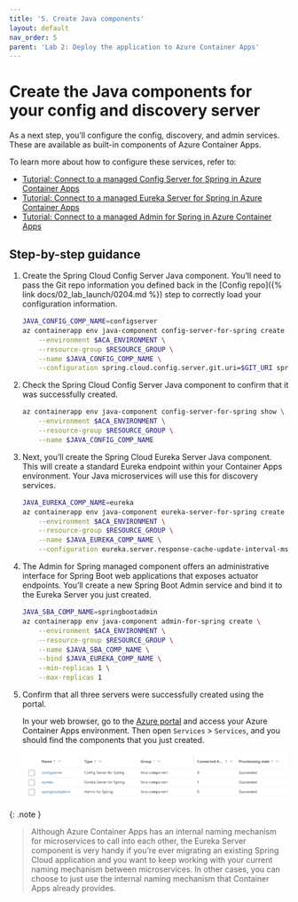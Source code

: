 ```yaml
---
title: '5. Create Java components'  
layout: default  
nav_order: 5  
parent: 'Lab 2: Deploy the application to Azure Container Apps'
---
```


# Create the Java components for your config and discovery server

As a next step, you’ll configure the config, discovery, and admin services. These are available as built-in components of Azure Container Apps.

To learn more about how to configure these services, refer to:

- [Tutorial: Connect to a managed Config Server for Spring in Azure Container Apps](https://learn.microsoft.com/azure/container-apps/java-config-server)
- [Tutorial: Connect to a managed Eureka Server for Spring in Azure Container Apps](https://learn.microsoft.com/azure/container-apps/java-eureka-server)
- [Tutorial: Connect to a managed Admin for Spring in Azure Container Apps](https://learn.microsoft.com/en-us/azure/container-apps/java-admin)

## Step-by-step guidance

1.  Create the Spring Cloud Config Server Java component. You’ll need to pass the Git repo information you defined back in the [Config repo]({% link docs/02_lab_launch/0204.md %}) step to correctly load your configuration information.

    ```bash
    JAVA_CONFIG_COMP_NAME=configserver
    az containerapp env java-component config-server-for-spring create \
        --environment $ACA_ENVIRONMENT \
        --resource-group $RESOURCE_GROUP \
        --name $JAVA_CONFIG_COMP_NAME \
        --configuration spring.cloud.config.server.git.uri=$GIT_URI spring.cloud.config.server.git.search-paths=$SEARCH_PATH spring.cloud.config.server.git.default-label=$LABEL
    ```

1.  Check the Spring Cloud Config Server Java component to confirm that it was successfully created.

    ```bash
    az containerapp env java-component config-server-for-spring show \
        --environment $ACA_ENVIRONMENT \
        --resource-group $RESOURCE_GROUP \
        --name $JAVA_CONFIG_COMP_NAME
    ```

1.  Next, you’ll create the Spring Cloud Eureka Server Java component. This will create a standard Eureka endpoint within your Container Apps environment. Your Java microservices will use this for discovery services.

    ```bash
    JAVA_EUREKA_COMP_NAME=eureka
    az containerapp env java-component eureka-server-for-spring create \
        --environment $ACA_ENVIRONMENT \
        --resource-group $RESOURCE_GROUP \
        --name $JAVA_EUREKA_COMP_NAME \
        --configuration eureka.server.response-cache-update-interval-ms=10000
    ```

1.  The Admin for Spring managed component offers an administrative interface for Spring Boot web applications that exposes actuator endpoints. You’ll create a new Spring Boot Admin service and bind it to the Eureka Server you just created.

    ```bash
    JAVA_SBA_COMP_NAME=springbootadmin
    az containerapp env java-component admin-for-spring create \
        --environment $ACA_ENVIRONMENT \
        --resource-group $RESOURCE_GROUP \
        --name $JAVA_SBA_COMP_NAME \
        --bind $JAVA_EUREKA_COMP_NAME \
        --min-replicas 1 \
        --max-replicas 1
    ```

1.  Confirm that all three servers were successfully created using the portal. 

    In your web browser, go to the [Azure portal](http://portal.azure.com/) and access your Azure Container Apps environment. Then open `Services` \> `Services`, and you should find the components that you just created.

    ![managed components](../../images/managed-components.png)

{: .note }
> Although Azure Container Apps has an internal naming mechanism for microservices to call into each other, the Eureka Server component is very handy if you’re ever migrating an existing Spring Cloud application and you want to keep working with your current naming mechanism between microservices. In other cases, you can choose to just use the internal naming mechanism that Container Apps already provides.

